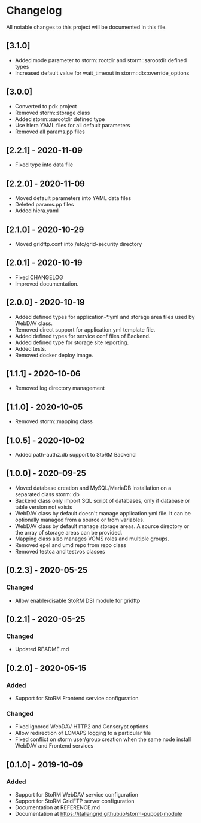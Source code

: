 # Changelog

All notable changes to this project will be documented in this file.

## [3.1.0]

- Added mode parameter to storm::rootdir and storm::sarootdir defined types
- Increased default value for wait_timeout in storm::db::override_options

## [3.0.0]

- Converted to pdk project
- Removed storm::storage class
- Added storm::sarootdir defined type
- Use hiera YAML files for all default parameters
- Removed all params.pp files

## [2.2.1] - 2020-11-09

- Fixed type into data file

## [2.2.0] - 2020-11-09

- Moved default parameters into YAML data files
- Deleted params.pp files
- Added hiera.yaml

## [2.1.0] - 2020-10-29

- Moved gridftp.conf into /etc/grid-security directory

## [2.0.1] - 2020-10-19

- Fixed CHANGELOG
- Improved documentation.

## [2.0.0] - 2020-10-19

- Added defined types for application-*.yml and storage area files used by WebDAV class.
- Removed direct support for application.yml template file.
- Added defined types for service conf files of Backend.
- Added defined type for storage site reporting.
- Added tests.
- Removed docker deploy image.

## [1.1.1] - 2020-10-06

- Removed log directory management

## [1.1.0] - 2020-10-05

- Removed storm::mapping class

## [1.0.5] - 2020-10-02

- Added path-authz.db support to StoRM Backend

## [1.0.0] - 2020-09-25

- Moved database creation and MySQL/MariaDB installation on a separated class storm::db
- Backend class only import SQL script of databases, only if database or table version not exists
- WebDAV class by default doesn't manage application.yml file. It can be optionally managed from a source or from variables.
- WebDAV class by default manage storage areas. A source directory or the array of storage areas can be provided.
- Mapping class also manages VOMS roles and multiple groups.
- Removed epel and umd repo from repo class
- Removed testca and testvos classes

## [0.2.3] - 2020-05-25

### Changed

- Allow enable/disable StoRM DSI module for gridftp

## [0.2.1] - 2020-05-25

### Changed

- Updated README.md

## [0.2.0] - 2020-05-15

### Added

- Support for StoRM Frontend service configuration

### Changed

- Fixed ignored WebDAV HTTP2 and Conscrypt options
- Allow redirection of LCMAPS logging to a particular file
- Fixed conflict on storm user/group creation when the same node install WebDAV and Frontend services

## [0.1.0] - 2019-10-09

### Added
- Support for StoRM WebDAV service configuration
- Support for StoRM GridFTP server configuration
- Documentation at REFERENCE.md
- Documentation at https://italiangrid.github.io/storm-puppet-module

